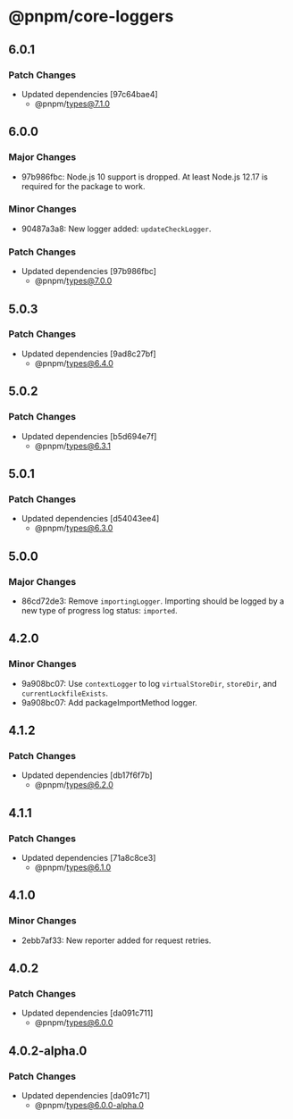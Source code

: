 # @pnpm/core-loggers

## 6.0.1

### Patch Changes

- Updated dependencies [97c64bae4]
  - @pnpm/types@7.1.0

## 6.0.0

### Major Changes

- 97b986fbc: Node.js 10 support is dropped. At least Node.js 12.17 is required for the package to work.

### Minor Changes

- 90487a3a8: New logger added: `updateCheckLogger`.

### Patch Changes

- Updated dependencies [97b986fbc]
  - @pnpm/types@7.0.0

## 5.0.3

### Patch Changes

- Updated dependencies [9ad8c27bf]
  - @pnpm/types@6.4.0

## 5.0.2

### Patch Changes

- Updated dependencies [b5d694e7f]
  - @pnpm/types@6.3.1

## 5.0.1

### Patch Changes

- Updated dependencies [d54043ee4]
  - @pnpm/types@6.3.0

## 5.0.0

### Major Changes

- 86cd72de3: Remove `importingLogger`. Importing should be logged by a new type of progress log status: `imported`.

## 4.2.0

### Minor Changes

- 9a908bc07: Use `contextLogger` to log `virtualStoreDir`, `storeDir`, and `currentLockfileExists`.
- 9a908bc07: Add packageImportMethod logger.

## 4.1.2

### Patch Changes

- Updated dependencies [db17f6f7b]
  - @pnpm/types@6.2.0

## 4.1.1

### Patch Changes

- Updated dependencies [71a8c8ce3]
  - @pnpm/types@6.1.0

## 4.1.0

### Minor Changes

- 2ebb7af33: New reporter added for request retries.

## 4.0.2

### Patch Changes

- Updated dependencies [da091c711]
  - @pnpm/types@6.0.0

## 4.0.2-alpha.0

### Patch Changes

- Updated dependencies [da091c71]
  - @pnpm/types@6.0.0-alpha.0
